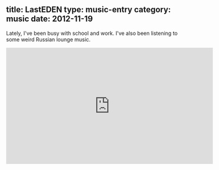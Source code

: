 title: LastEDEN
type: music-entry
category: music
date: 2012-11-19
---

Lately, I've been busy with school and work. I've also been listening to some weird Russian lounge music.

<iframe width="560" height="315" src="http://www.youtube.com/embed/k0qhrokCHwU" frameborder="0" allowfullscreen></iframe>
